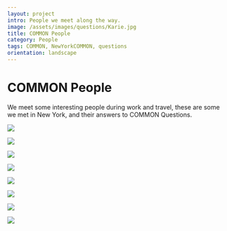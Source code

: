 ```yaml
---
layout: project
intro: People we meet along the way.   
image: /assets/images/questions/Karie.jpg
title: COMMON People
category: People
tags: COMMON, NewYorkCOMMON, questions
orientation: landscape
---
```


# COMMON People

We meet some interesting people during work and travel, these are some we met in New York, and their answers to COMMON Questions.  

![](/assets/images/questions/Karie.jpg)

![](/assets/images/questions/KarieQs.jpg)

![](/assets/images/questions/Lee.jpg)

![](/assets/images/questions/LeeQs.jpg)

![](/assets/images/questions/Martha.jpg)

![](/assets/images/questions/MarthaQs.jpg)

![](/assets/images/questions/Martin.jpg)

![](/assets/images/questions/MartinQs.jpg)